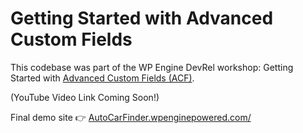 # Getting Started with Advanced Custom Fields

This codebase was part of the WP Engine DevRel workshop: Getting Started with [Advanced Custom Fields (ACF)](https://advancedcustomfields.com).

(YouTube Video Link Coming Soon!)

Final demo site 👉 [AutoCarFinder.wpenginepowered.com/](https://autocarfinder.wpenginepowered.com/)
